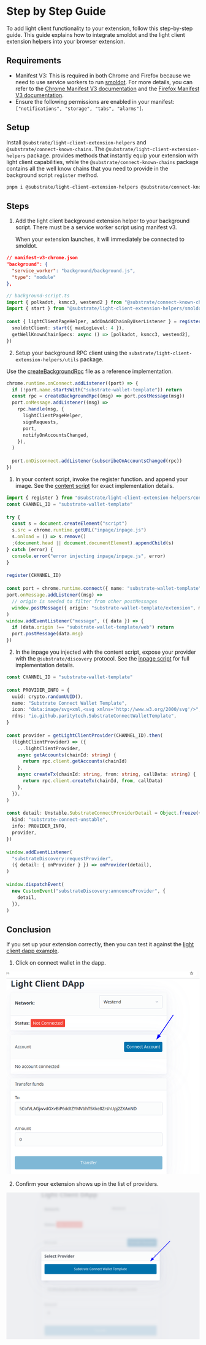 # Step by Step Guide

To add light client functionality to your extension, follow this step-by-step
guide. This guide explains how to integrate smoldot and the light client
extension helpers into your browser extension.

## Requirements

- Manifest V3: This is required in both Chrome and Firefox because we need to use service workers to run [smoldot](https://github.com/smol-dot/smoldot). For more details, you can refer to the [Chrome Manifest V3 documentation](https://developer.chrome.com/docs/extensions/mv3/intro/) and the [Firefox Manifest V3 documentation](https://developer.mozilla.org/en-US/docs/Mozilla/Add-ons/WebExtensions/manifest.json/background).
- Ensure the following permissions are enabled in your manifest: `["notifications", "storage", "tabs", "alarms"]`.

## Setup

Install `@substrate/light-client-extension-helpers` and `@substrate/connect-known-chains`. The `@substrate/light-client-extension-helpers` package. provides methods that instantly equip your extension with light client capabilities, while the `@substrate/connect-known-chains` package contains all the well know chains that you need to provide in the background script `register` method.

```sh
pnpm i @substrate/light-client-extension-helpers @substrate/connect-known-chains
```

## Steps

1. Add the light client background extension helper to your background script.
   There must be a service worker script using manifest v3.

   When your extension launches, it will immediately be connected to smoldot.

```json
// manifest-v3-chrome.json
"background": {
  "service_worker": "background/background.js",
  "type": "module"
},
```

```ts
// background-script.ts
import { polkadot, ksmcc3, westend2 } from "@substrate/connect-known-chains"
import { start } from "@substrate/light-client-extension-helpers/smoldot"

const { lightClientPageHelper, addOnAddChainByUserListener } = register({
  smoldotClient: start({ maxLogLevel: 4 }),
  getWellKnownChainSpecs: async () => [polkadot, ksmcc3, westend2],
})
```

2. Setup your background RPC client using the `substrate/light-client-extension-helpers/utils` package.

Use the [createBackgroundRpc](./background/createBackgroundRpc.ts) file as a reference implementation.

```ts
chrome.runtime.onConnect.addListener((port) => {
  if (!port.name.startsWith("substrate-wallet-template")) return
  const rpc = createBackgroundRpc((msg) => port.postMessage(msg))
  port.onMessage.addListener((msg) =>
    rpc.handle(msg, {
      lightClientPageHelper,
      signRequests,
      port,
      notifyOnAccountsChanged,
    }),
  )

  port.onDisconnect.addListener(subscribeOnAccountsChanged(rpc))
})
```

1. In your content script, invoke the register function. and append your image.
   See the [content script](./content/index.ts) for exact
   implementation details.

```ts
import { register } from "@substrate/light-client-extension-helpers/content-script"
const CHANNEL_ID = "substrate-wallet-template"

try {
  const s = document.createElement("script")
  s.src = chrome.runtime.getURL("inpage/inpage.js")
  s.onload = () => s.remove()
  ;(document.head || document.documentElement).appendChild(s)
} catch (error) {
  console.error("error injecting inpage/inpage.js", error)
}

register(CHANNEL_ID)

const port = chrome.runtime.connect({ name: "substrate-wallet-template" })
port.onMessage.addListener((msg) =>
  // origin is needed to filter from other postMessages
  window.postMessage({ origin: "substrate-wallet-template/extension", msg }),
)
window.addEventListener("message", ({ data }) => {
  if (data.origin !== "substrate-wallet-template/web") return
  port.postMessage(data.msg)
})
```

2. In the inpage you injected with the content script, expose your provider
   with the `@substrate/discovery` protocol. See the [inpage script](./src/inpage/index.ts) for full implementation details.

```ts
const CHANNEL_ID = "substrate-wallet-template"

const PROVIDER_INFO = {
  uuid: crypto.randomUUID(),
  name: "Substrate Connect Wallet Template",
  icon: "data:image/svg+xml,<svg xmlns='http://www.w3.org/2000/svg'/>",
  rdns: "io.github.paritytech.SubstrateConnectWalletTemplate",
}

const provider = getLightClientProvider(CHANNEL_ID).then(
  (lightClientProvider) => ({
    ...lightClientProvider,
    async getAccounts(chainId: string) {
      return rpc.client.getAccounts(chainId)
    },
    async createTx(chainId: string, from: string, callData: string) {
      return rpc.client.createTx(chainId, from, callData)
    },
  }),
)

const detail: Unstable.SubstrateConnectProviderDetail = Object.freeze({
  kind: "substrate-connect-unstable",
  info: PROVIDER_INFO,
  provider,
})

window.addEventListener(
  "substrateDiscovery:requestProvider",
  ({ detail: { onProvider } }) => onProvider(detail),
)

window.dispatchEvent(
  new CustomEvent("substrateDiscovery:announceProvider", {
    detail,
  }),
)
```

## Conclusion

If you set up your extension correctly, then you can test it against the
[light client dapp example](../../examples/light-client-dapp).

1. Click on connect wallet in the dapp.

![lc dapp step 1](./assets/img/lc-dapp-step-1.png)

2. Confirm your extension shows up in the list of providers.

![lc dapp step 2](./assets/img/lc-dapp-step-2.png)
